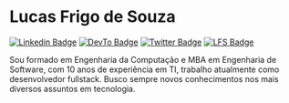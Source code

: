 # Lucas Frigo de Souza
[![Linkedin Badge](https://img.shields.io/badge/-LinkedIn-0077B5?style=flat-square&logo=Linkedin&logoColor=white&link=https://www.linkedin.com/in/lfrigodesouza/)](https://www.linkedin.com/in/lfrigodesouza/)
[![DevTo Badge](https://img.shields.io/badge/-Dev.To-000?style=flat-square&logo=dev.to&logoColor=white&link=https://dev.to/lfrigodesouza/)](https://dev.to/lfrigodesouza)
[![Twitter Badge](https://img.shields.io/badge/-Twitter-1DA1F2?style=flat-square&logo=twitter&logoColor=white&link=https://twitter.com/lfrigodesouza/)](https://twitter.com/lfrigodesouza/)
[![LFS Badge](https://img.shields.io/badge/-LFS.NET-9e9e9e?style=flat-square&logo=microsoft-edge&logoColor=white&link=https://LFrigoDeSouza.NET/)](https://LFrigoDeSouza.NET/)

Sou formado em Engenharia da Computação e MBA em Engenharia de Software, com 10 anos de experiência em TI, trabalho atualmente como desenvolvedor fullstack. Busco sempre novos conhecimentos nos mais diversos assuntos em tecnologia.

